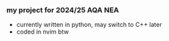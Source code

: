 ### my project for 2024/25 AQA NEA
- currently written in python, may switch to C++ later
- coded in nvim btw

